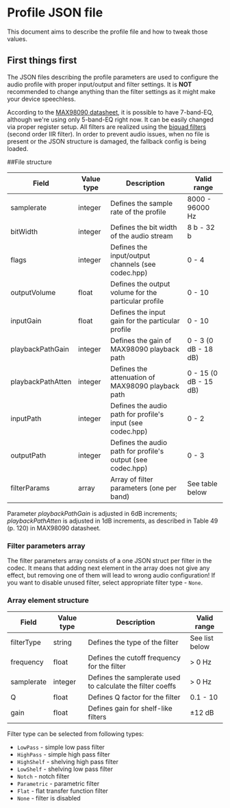 # Profile JSON file
This document aims to describe the profile file and how to tweak those values.

## First things first
The JSON files describing the profile parameters are used to configure the audio profile with proper input/output and filter settings. 
It is **NOT** recommended to change anything than the filter settings as it might make your device speechless.

According to the [MAX98090 datasheet](https://datasheets.maximintegrated.com/en/ds/MAX98090.pdf), it is possible to have 7-band-EQ, although we're 
using only 5-band-EQ right now. It can be easily changed via proper register setup. All filters are realized using the [biquad filters](https://en.wikipedia.org/wiki/Digital_biquad_filter) (second order IIR filter).
In order to prevent audio issues, when no file is present or the JSON structure is damaged, the fallback config is being loaded.

##File structure

| Field             | Value type | Description                                                 | Valid range           |
|-------------------|------------|-------------------------------------------------------------|-----------------------|
| samplerate        | integer    | Defines the sample rate of the profile                      | 8000 - 96000 Hz       |
| bitWidth          | integer    | Defines the bit width of the audio stream                   | 8 b - 32 b            | 
| flags             | integer    | Defines the input/output channels (see codec.hpp)           | 0 - 4                 |
| outputVolume      | float      | Defines the output volume for the particular profile        | 0 - 10                |
| inputGain         | float      | Defines the input gain for the particular profile           | 0 - 10                |
| playbackPathGain  | integer    | Defines the gain of MAX98090 playback path                  | 0 - 3 (0 dB - 18 dB)  |
| playbackPathAtten | integer    | Defines the attenuation of MAX98090 playback path           | 0 - 15 (0 dB - 15 dB) |
| inputPath         | integer    | Defines the audio path for profile's input (see codec.hpp)  | 0 - 2                 |
| outputPath        | integer    | Defines the audio path for profile's output (see codec.hpp) | 0 - 3                 |
| filterParams      | array      | Array of filter parameters (one per band)                   | See table below       |

Parameter _playbackPathGain_ is adjusted in 6dB increments; _playbackPathAtten_ is adjusted in 1dB increments, as described
in Table 49 (p. 120) in MAX98090 datasheet.

### Filter parameters array

The filter parameters array consists of a one JSON struct per filter in the codec. It means that adding next element in the array
does not give any effect, but removing one of them will lead to wrong audio configuration! If you want to disable unused filter, select
appropriate filter type - `None`.

### Array element structure

| Field      | Value type | Description                                                | Valid range    |
|------------|------------|------------------------------------------------------------|----------------|
| filterType | string     | Defines the type of the filter                             | See list below |
| frequency  | float      | Defines the cutoff frequency for the filter                | \> 0 Hz        | 
| samplerate | integer    | Defines the samplerate used to calculate the filter coeffs | \> 0 Hz        |
| Q          | float      | Defines Q factor for the filter                            | 0.1 - 10       |
| gain       | float      | Defines gain for shelf-like filters                        | ±12 dB         |

Filter type can be selected from following types:

* `LowPass`  - simple low pass filter
* `HighPass` - simple high pass filter
* `HighShelf` - shelving high pass filter
* `LowShelf` - shelving low pass filter
* `Notch` - notch filter
* `Parametric` - parametric filter
* `Flat` - flat transfer function filter
* `None` - filter is disabled

